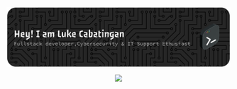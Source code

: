 ![Header](./CabzBanner.png)
<p align="center">
  <a href="https://skillicons.dev">
<img src="https://skillicons.dev/icons?i=git,js,html,css,react,java,kotlin,nodejs,figma,arduino,discord,gmail,linux,npm,notion,vscode&theme=light" />
    
  </a>
</p>
